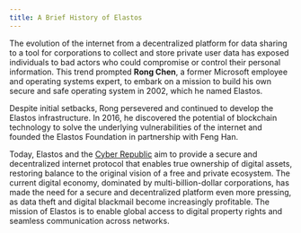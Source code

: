 ```yaml
---
title: A Brief History of Elastos
---
```


The evolution of the internet from a decentralized platform for data sharing to a tool for corporations to collect and store private user data has exposed individuals to bad actors who could compromise or control their personal information. This trend prompted **Rong Chen**, a former Microsoft employee and operating systems expert, to embark on a mission to build his own secure and safe operating system in 2002, which he named Elastos.

Despite initial setbacks, Rong persevered and continued to develop the Elastos infrastructure. In 2016, he discovered the potential of blockchain technology to solve the underlying vulnerabilities of the internet and founded the Elastos Foundation in partnership with Feng Han.

Today, Elastos and the [Cyber Republic](/start/governance) aim to provide a secure and decentralized internet protocol that enables true ownership of digital assets, restoring balance to the original vision of a free and private ecosystem. The current digital economy, dominated by multi-billion-dollar corporations, has made the need for a secure and decentralized platform even more pressing, as data theft and digital blackmail become increasingly profitable. The mission of Elastos is to enable global access to digital property rights and seamless communication across networks.
